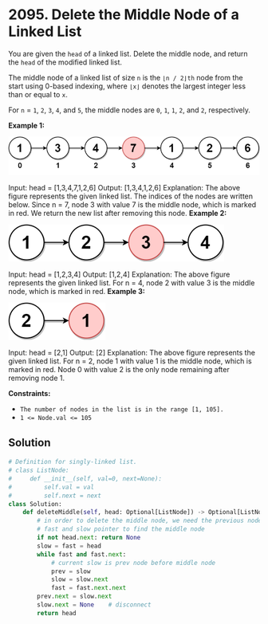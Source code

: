 # 2095. Delete the Middle Node of a Linked List

You are given the `head` of a linked list. Delete the middle node, and return the `head` of the modified linked list.

The middle node of a linked list of size `n` is the `⌊n / 2⌋th` node from the start using 0-based indexing, where `⌊x⌋` denotes the largest integer less than or equal to `x`.

For `n` = `1`, `2`, `3`, `4`, and `5`, the middle nodes are `0`, `1`, `1`, `2`, and `2`, respectively.
 

**Example 1:**

![img_3.png](img_3.png)

Input: head = [1,3,4,7,1,2,6]
Output: [1,3,4,1,2,6]
Explanation:
The above figure represents the given linked list. The indices of the nodes are written below.
Since n = 7, node 3 with value 7 is the middle node, which is marked in red.
We return the new list after removing this node. 
**Example 2:**

![img_4.png](img_4.png)

Input: head = [1,2,3,4]
Output: [1,2,4]
Explanation:
The above figure represents the given linked list.
For n = 4, node 2 with value 3 is the middle node, which is marked in red.
**Example 3:**

![img_5.png](img_5.png)

Input: head = [2,1]
Output: [2]
Explanation:
The above figure represents the given linked list.
For n = 2, node 1 with value 1 is the middle node, which is marked in red.
Node 0 with value 2 is the only node remaining after removing node 1.
 

**Constraints:**

* `The number of nodes in the list is in the range [1, 105].`
* `1 <= Node.val <= 105`

## Solution
```python
# Definition for singly-linked list.
# class ListNode:
#     def __init__(self, val=0, next=None):
#         self.val = val
#         self.next = next
class Solution:
    def deleteMiddle(self, head: Optional[ListNode]) -> Optional[ListNode]:
        # in order to delete the middle node, we need the previous node
        # fast and slow pointer to find the middle node
        if not head.next: return None
        slow = fast = head
        while fast and fast.next:
            # current slow is prev node before middle node
            prev = slow     
            slow = slow.next
            fast = fast.next.next
        prev.next = slow.next
        slow.next = None    # disconnect
        return head
```
